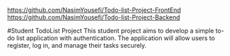 https://github.com/NasimYousefi/Todo-list-Project-FrontEnd
https://github.com/NasimYousefi/Todo-list-Project-Backend

#Student TodoList Project
This student project aims to develop a simple to-do list application with authentication. The application will allow users to register, log in, and manage their tasks securely. 
